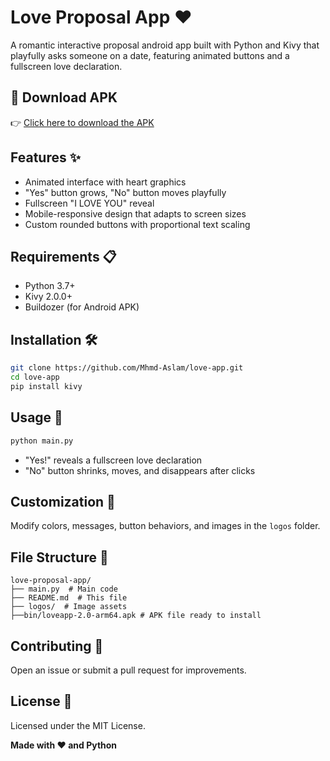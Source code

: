 # Love Proposal App ❤️

A romantic interactive proposal android app built with Python and Kivy that playfully asks someone on a date, featuring animated buttons and a fullscreen love declaration.

## 📲 Download APK

👉 [Click here to download the APK](https://github.com/Mhmd-Aslam/Love-app/raw/main/bin/loveapp-2.0-arm64.apk)


## Features ✨
- Animated interface with heart graphics
- "Yes" button grows, "No" button moves playfully
- Fullscreen "I LOVE YOU" reveal
- Mobile-responsive design that adapts to screen sizes
- Custom rounded buttons with proportional text scaling

## Requirements 📋
- Python 3.7+
- Kivy 2.0.0+
- Buildozer (for Android APK)

## Installation 🛠️
```bash
git clone https://github.com/Mhmd-Aslam/love-app.git
cd love-app
pip install kivy
```

## Usage 🚀
```bash
python main.py
```
- "Yes!" reveals a fullscreen love declaration
- "No" button shrinks, moves, and disappears after  clicks

## Customization 🎨
Modify colors, messages, button behaviors, and images in the `logos` folder.

## File Structure 📂
```
love-proposal-app/
├── main.py  # Main code
├── README.md  # This file
├── logos/  # Image assets
├──bin/loveapp-2.0-arm64.apk # APK file ready to install
```

## Contributing 🤝
Open an issue or submit a pull request for improvements.

## License 📄
Licensed under the MIT License.

**Made with ❤️ and Python**
